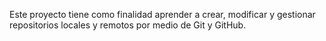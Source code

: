 Este proyecto tiene como finalidad aprender a crear, modificar y gestionar repositorios locales y remotos por medio de 
Git y GitHub.